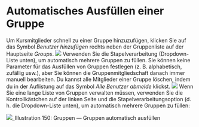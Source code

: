 # Automatisches Ausfüllen einer Gruppe

Um Kursmitglieder schnell zu einer Gruppe hinzuzufügen, klicken Sie auf das Symbol _Benutzer hinzufügen_ rechts neben der Gruppenliste auf der Hauptseite _Groups_. ![](../../.gitbook/assets/graphics283.png) Verwenden Sie die Stapelverarbeitung \(Dropdown-Liste unten\), um automatisch mehrere Gruppen zu füllen. Sie können keine Parameter für das Ausfüllen von Gruppen festlegen \(z. B. alphabetisch, zufällig usw.\), aber Sie können die Gruppenmitgliedschaft danach immer manuell bearbeiten. Du kannst alle Mitglieder einer Gruppe löschen, indem du in der Auflistung auf das Symbol _Alle Benutzer abmelde_ klickst. ![](../../.gitbook/assets/graphics284.png) Wenn Sie eine lange Liste von Gruppen verwalten müssen, verwenden Sie die Kontrollkästchen auf der linken Seite und die Stapelverarbeitungsoption \(d. h. die Dropdown-Liste unten\), um automatisch mehrere Gruppen zu füllen:

![](../../.gitbook/assets/images215.png)\_Illustration 150: Gruppen — Gruppen automatisch ausfüllen

